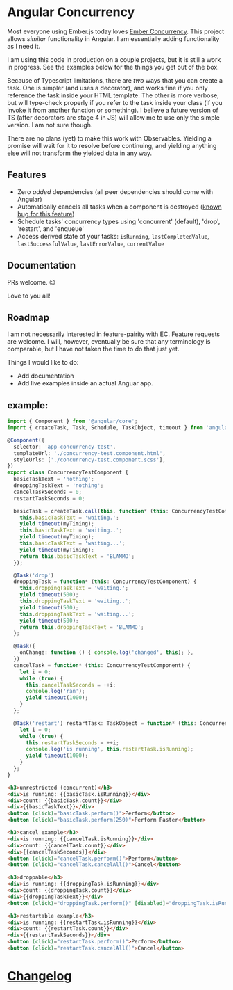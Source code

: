 # Angular Concurrency

Most everyone using Ember.js today loves [Ember Concurrency](http://ember-concurrency.com). This project allows *similar* functionality in Angular. I am essentially adding functionality as I need it.

I am using this code in production on a couple projects, but it is still a work in progress. See the examples below for the things you get out of the box.

Because of Typescript limitations, there are *two* ways that you can create a task. One is simpler (and uses a decorator), and works fine if you only reference the task inside your HTML template. The other is more verbose, but will type-check properly if you refer to the task inside your class (if you invoke it from another function or something). I believe a future version of TS (after decorators are stage 4 in JS) will allow me to use only the simple version. I am not sure though.

There are no plans (yet) to make this work with Observables. Yielding a promise will wait for it to resolve before continuing, and yielding anything else will not transform the yielded data in any way.

## Features

- Zero *added* dependencies (all peer dependencies should come with Angular)
- Automatically cancels all tasks when a component is destroyed ([known bug for this feature](https://github.com/happycollision/angular-concurrency/issues/1))
- Schedule tasks' concurrency types using 'concurrent' (default), 'drop', 'restart', and 'enqueue'
- Access derived state of your tasks: `isRunning`, `lastCompletedValue`, `lastSuccessfulValue`, `lastErrorValue`, `currentValue`

## Documentation

PRs welcome. :wink:

Love to you all!

## Roadmap

I am not necessarily interested in feature-pairity with EC. Feature requests are welcome. I will, however, eventually be sure that any terminology is comparable, but I have not taken the time to do that just yet.

Things I would like to do:
- Add documentation
- Add live examples inside an actual Anguar app.

## example:

```ts
import { Component } from '@angular/core';
import { createTask, Task, Schedule, TaskObject, timeout } from 'angular-concurrency';

@Component({
  selector: 'app-concurrency-test',
  templateUrl: './concurrency-test.component.html',
  styleUrls: ['./concurrency-test.component.scss'],
})
export class ConcurrencyTestComponent {
  basicTaskText = 'nothing';
  droppingTaskText = 'nothing';
  cancelTaskSeconds = 0;
  restartTaskSeconds = 0;

  basicTask = createTask.call(this, function* (this: ConcurrencyTestComponent, myTiming: number = 500) {
    this.basicTaskText = 'waiting.';
    yield timeout(myTiming);
    this.basicTaskText = 'waiting..';
    yield timeout(myTiming);
    this.basicTaskText = 'waiting...';
    yield timeout(myTiming);
    return this.basicTaskText = 'BLAMMO';
  });

  @Task('drop')
  droppingTask = function* (this: ConcurrencyTestComponent) {
    this.droppingTaskText = 'waiting.';
    yield timeout(500);
    this.droppingTaskText = 'waiting..';
    yield timeout(500);
    this.droppingTaskText = 'waiting...';
    yield timeout(500);
    return this.droppingTaskText = 'BLAMMO';
  };

  @Task({
    onChange: function () { console.log('changed', this); },
  })
  cancelTask = function* (this: ConcurrencyTestComponent) {
    let i = 0;
    while (true) {
      this.cancelTaskSeconds = ++i;
      console.log('ran');
      yield timeout(1000);
    }
  };

  @Task('restart') restartTask: TaskObject = function* (this: ConcurrencyTestComponent) {
    let i = 0;
    while (true) {
      this.restartTaskSeconds = ++i;
      console.log('is running', this.restartTask.isRunning);
      yield timeout(1000);
    }
  };
}
```

```html
<h3>unrestricted (concurrent)</h3>
<div>is running: {{basicTask.isRunning}}</div>
<div>count: {{basicTask.count}}</div>
<div>{{basicTaskText}}</div>
<button (click)="basicTask.perform()">Perform</button>
<button (click)="basicTask.perform(250)">Perform Faster</button>

<h3>cancel example</h3>
<div>is running: {{cancelTask.isRunning}}</div>
<div>count: {{cancelTask.count}}</div>
<div>{{cancelTaskSeconds}}</div>
<button (click)="cancelTask.perform()">Perform</button>
<button (click)="cancelTask.cancelAll()">Cancel</button>

<h3>droppable</h3>
<div>is running: {{droppingTask.isRunning}}</div>
<div>count: {{droppingTask.count}}</div>
<div>{{droppingTaskText}}</div>
<button (click)="droppingTask.perform()" [disabled]="droppingTask.isRunning">Perform</button>

<h3>restartable example</h3>
<div>is running: {{restartTask.isRunning}}</div>
<div>count: {{restartTask.count}}</div>
<div>{{restartTaskSeconds}}</div>
<button (click)="restartTask.perform()">Perform</button>
<button (click)="restartTask.cancelAll()">Cancel</button>
```

# [Changelog](./CHANGELOG.md)
